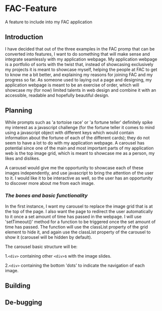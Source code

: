 # FAC-Feature
A feature to include into my FAC application

## Introduction

I have decided that out of the three examples in the FAC promp that can be converted into features, I want to do something that will make sense and integrate seamlessly with my application webpage. My application webpage is a portfolio of sorts with the twist that, instead of showcasing exclusively my projects it is meant to showcase myself, helping the people at FAC to get to know me a bit better, and explaining my reasons for joining FAC and my progress so far. As someone used to laying out a page and designing, my application webpage is meant to be an exercise of order, which will showcase my (for now) limited talents in web design and combine it with an accessible, readable and hopefully beautiful design.

## Planning

While prompts such as 'a tortoise race' or 'a fortune teller' definitely spike my interest as a javascript challenge (for the fortune teller it comes to mind using a javascript object with different keys which would contain information about the fortune of each of the different cards); they do not seem to have a lot to do with my application webpage. A carousel has potential since one of the main and most important parts of my application web is the top image grid, which is meant to showcase me as a person, my likes and dislikes.

A carousel would give me the opportunity to showcase each of these images independently, and use javascript to bring the attention of the user to it. I would like it to be interactive as well, so the user has an opportunity to discover more about me from each image.

### *The bones and basic functionality*

In the first instance, I want my carousel to replace the image grid that is at the top of the page. I also want the page to redirect the user automatically to it once a set amount of time has passed in the webpage. I will use 'setTimeout()' method for a function to be triggered once the set amount of time has passed. The function will use the classList property of the grid element to hide it, and again use the classList property of the carousel to show it (carousel will be hidden by default).

The carousel basic structure will be:

  1.`<div>` containing other `<div>`s with the image slides.
  
  2.`<div>` containing the bottom 'dots' to indicate the navigation of each image.


## Building


## De-bugging
